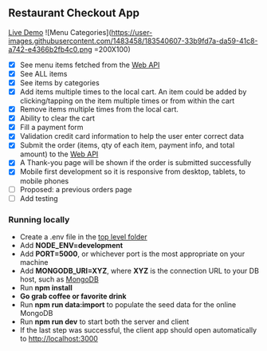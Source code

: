 ## Restaurant Checkout App

[Live Demo](https://mashginapp.herokuapp.com/)
![Menu Categories](https://user-images.githubusercontent.com/1483458/183540607-33b9fd7a-da59-41c8-a742-e4366b2fb4c0.png =200X100)

- [x] See menu items fetched from the [Web API](https://github.com/mister-t/restaurant-checkout/blob/main/backend/models/itemModel.js#L4)
- [x] See ALL items
- [x] See items by categories
- [x] Add items multiple times to the local cart. An item could be added by clicking/tapping on the item multiple times or from within the cart
- [x] Remove items multiple times from the local cart.
- [x] Ability to clear the cart
- [x] Fill a payment form
- [x] Validation credit card information to help the user enter correct data
- [x] Submit the order (items, qty of each item, payment info, and total amount) to the [Web API](https://github.com/mister-t/restaurant-checkout/blob/5e75570bc9749f8053882756a7f560f30cc89c34/backend/models/orderModel.js#L12)
- [x] A Thank-you page will be shown if the order is submitted successfully
- [x] Mobile first development so it is responsive from desktop, tablets, to mobile phones
- [ ] Proposed: a previous orders page
- [ ] Add testing

### Running locally

- Create a .env file in the [top level folder](https://github.com/mister-t/restaurant-checkout)
- Add **NODE_ENV=development**
- Add **PORT=5000**, or whichever port is the most appropriate on your machine
- Add **MONGODB_URI=XYZ**, where **XYZ** is the connection URL to your DB host, such as [MongoDB](https://www.mongodb.com/)
- Run **npm install**
- **Go grab coffee or favorite drink**
- Run **npm run data:import** to populate the seed data for the online MongoDB
- Run **npm run dev** to start both the server and client
- If the last step was successful, the client app should open automatically to [http://localhost:3000](http://localhost:3000)
